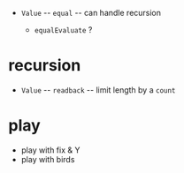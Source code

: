 - `Value` -- `equal` -- can handle recursion

  - `equalEvaluate` ?

# recursion

- `Value` -- `readback` -- limit length by a `count`

# play

- play with fix & Y
- play with birds
